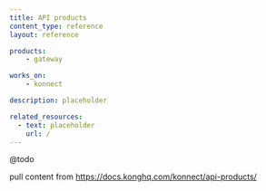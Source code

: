```yaml
---
title: API products
content_type: reference
layout: reference

products:
    - gateway

works_on:
    - konnect

description: placeholder

related_resources:
  - text: placeholder
    url: /
---
```



@todo

pull content from https://docs.konghq.com/konnect/api-products/